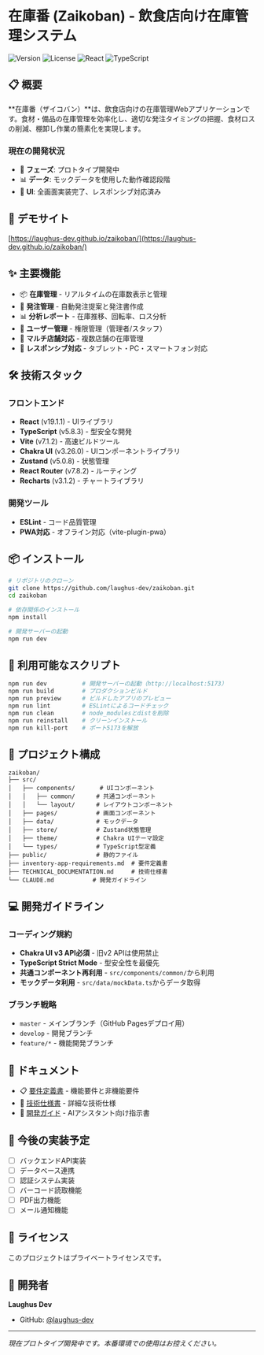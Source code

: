# 在庫番 (Zaikoban) - 飲食店向け在庫管理システム

![Version](https://img.shields.io/badge/version-0.0.0-blue.svg)
![License](https://img.shields.io/badge/license-private-red.svg)
![React](https://img.shields.io/badge/React-19.1.1-61dafb.svg)
![TypeScript](https://img.shields.io/badge/TypeScript-5.8.3-3178c6.svg)

## 📋 概要

**在庫番（ザイコバン）**は、飲食店向けの在庫管理Webアプリケーションです。食材・備品の在庫管理を効率化し、適切な発注タイミングの把握、食材ロスの削減、棚卸し作業の簡素化を実現します。

### 現在の開発状況

- 🔧 **フェーズ**: プロトタイプ開発中
- 📊 **データ**: モックデータを使用した動作確認段階
- 🎨 **UI**: 全画面実装完了、レスポンシブ対応済み

## 🚀 デモサイト

[https://laughus-dev.github.io/zaikoban/](https://laughus-dev.github.io/zaikoban/)

## ✨ 主要機能

- 📦 **在庫管理** - リアルタイムの在庫数表示と管理
- 📝 **発注管理** - 自動発注提案と発注書作成
- 📊 **分析レポート** - 在庫推移、回転率、ロス分析
- 👥 **ユーザー管理** - 権限管理（管理者/スタッフ）
- 🏪 **マルチ店舗対応** - 複数店舗の在庫管理
- 📱 **レスポンシブ対応** - タブレット・PC・スマートフォン対応

## 🛠️ 技術スタック

### フロントエンド

- **React** (v19.1.1) - UIライブラリ
- **TypeScript** (v5.8.3) - 型安全な開発
- **Vite** (v7.1.2) - 高速ビルドツール
- **Chakra UI** (v3.26.0) - UIコンポーネントライブラリ
- **Zustand** (v5.0.8) - 状態管理
- **React Router** (v7.8.2) - ルーティング
- **Recharts** (v3.1.2) - チャートライブラリ

### 開発ツール

- **ESLint** - コード品質管理
- **PWA対応** - オフライン対応（vite-plugin-pwa）

## 📦 インストール

```bash
# リポジトリのクローン
git clone https://github.com/laughus-dev/zaikoban.git
cd zaikoban

# 依存関係のインストール
npm install

# 開発サーバーの起動
npm run dev
```

## 🔧 利用可能なスクリプト

```bash
npm run dev          # 開発サーバーの起動（http://localhost:5173）
npm run build        # プロダクションビルド
npm run preview      # ビルドしたアプリのプレビュー
npm run lint         # ESLintによるコードチェック
npm run clean        # node_modulesとdistを削除
npm run reinstall    # クリーンインストール
npm run kill-port    # ポート5173を解放
```

## 📁 プロジェクト構成

```
zaikoban/
├── src/
│   ├── components/       # UIコンポーネント
│   │   ├── common/      # 共通コンポーネント
│   │   └── layout/      # レイアウトコンポーネント
│   ├── pages/           # 画面コンポーネント
│   ├── data/            # モックデータ
│   ├── store/           # Zustand状態管理
│   ├── theme/           # Chakra UIテーマ設定
│   └── types/           # TypeScript型定義
├── public/              # 静的ファイル
├── inventory-app-requirements.md  # 要件定義書
├── TECHNICAL_DOCUMENTATION.md     # 技術仕様書
└── CLAUDE.md           # 開発ガイドライン
```

## 💻 開発ガイドライン

### コーディング規約

- **Chakra UI v3 API必須** - 旧v2 APIは使用禁止
- **TypeScript Strict Mode** - 型安全性を最優先
- **共通コンポーネント再利用** - `src/components/common/`から利用
- **モックデータ利用** - `src/data/mockData.ts`からデータ取得

### ブランチ戦略

- `master` - メインブランチ（GitHub Pagesデプロイ用）
- `develop` - 開発ブランチ
- `feature/*` - 機能開発ブランチ

## 📖 ドキュメント

- 📋 [要件定義書](./inventory-app-requirements.md) - 機能要件と非機能要件
- 📖 [技術仕様書](./TECHNICAL_DOCUMENTATION.md) - 詳細な技術仕様
- 📝 [開発ガイド](./CLAUDE.md) - AIアシスタント向け指示書

## 🎯 今後の実装予定

- [ ] バックエンドAPI実装
- [ ] データベース連携
- [ ] 認証システム実装
- [ ] バーコード読取機能
- [ ] PDF出力機能
- [ ] メール通知機能

## 📄 ライセンス

このプロジェクトはプライベートライセンスです。

## 👤 開発者

**Laughus Dev**

- GitHub: [@laughus-dev](https://github.com/laughus-dev)

---

*現在プロトタイプ開発中です。本番環境での使用はお控えください。*